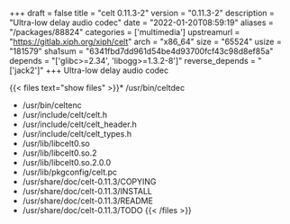 +++
draft = false
title = "celt 0.11.3-2"
version = "0.11.3-2"
description = "Ultra-low delay audio codec"
date = "2022-01-20T08:59:19"
aliases = "/packages/88824"
categories = ['multimedia']
upstreamurl = "https://gitlab.xiph.org/xiph/celt"
arch = "x86_64"
size = "65524"
usize = "181579"
sha1sum = "6341fbd7dd961d54be4d93700fcf43c98d8ef85a"
depends = "['glibc>=2.34', 'libogg>=1.3.2-8']"
reverse_depends = "['jack2']"
+++
Ultra-low delay audio codec

{{< files text="show files" >}}* /usr/bin/celtdec
* /usr/bin/celtenc
* /usr/include/celt/celt.h
* /usr/include/celt/celt_header.h
* /usr/include/celt/celt_types.h
* /usr/lib/libcelt0.so
* /usr/lib/libcelt0.so.2
* /usr/lib/libcelt0.so.2.0.0
* /usr/lib/pkgconfig/celt.pc
* /usr/share/doc/celt-0.11.3/COPYING
* /usr/share/doc/celt-0.11.3/INSTALL
* /usr/share/doc/celt-0.11.3/README
* /usr/share/doc/celt-0.11.3/TODO
{{< /files >}}